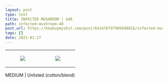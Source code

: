 ```yaml
---
layout: post
type: text
title: INFECTED MUSHROOM | $40
path: infected-mushroom-40
post_url: https://heybuymyshit.com/post/641476797905698816/infected-mushroom-40
tags: []
date: 2021-01-27
---
```




<table style="width:100%;"><tr><td style="vertical-align:top;">
      <figure class="tmblr-full" data-orig-height="2048" data-orig-width="1365" data-orig-src="https://concertshirts.netlify.app/shirts/0012/0012-01.jpg"><img src="https://64.media.tumblr.com/b5e5a8fdd4b7723a3fb2c5fc3fc20acf/23fdc2a0071613ad-78/s540x810/12d6c05f1065135b40c858d5c44ae2491a1d78ef.jpg" data-orig-height="2048" data-orig-width="1365" data-orig-src="https://concertshirts.netlify.app/shirts/0012/0012-01.jpg"/></figure></td>
    <td style="vertical-align:top;">
      <figure class="tmblr-full" data-orig-height="2048" data-orig-width="1365" data-orig-src="https://concertshirts.netlify.app/shirts/0012/0012-02.jpg"><img src="https://64.media.tumblr.com/222e3ba89db7655bf7e1267b25265eb1/23fdc2a0071613ad-60/s540x810/ddddc31959aad12faafe9b9a5e6a83f48b43fbc5.jpg" data-orig-height="2048" data-orig-width="1365" data-orig-src="https://concertshirts.netlify.app/shirts/0012/0012-02.jpg"/></figure></td>
  </tr></table><p>
  MEDIUM | Unlisted (cotton/blend)
</p>
